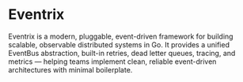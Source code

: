 # Eventrix
Eventrix is a modern, pluggable, event-driven framework for building scalable, observable distributed systems in Go. It provides a unified EventBus abstraction, built-in retries, dead letter queues, tracing, and metrics — helping teams implement clean, reliable event-driven architectures with minimal boilerplate.
